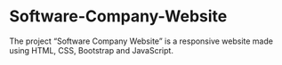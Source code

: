 # Software-Company-Website
The project “Software Company Website” is a responsive website made using HTML, CSS, Bootstrap and JavaScript.
